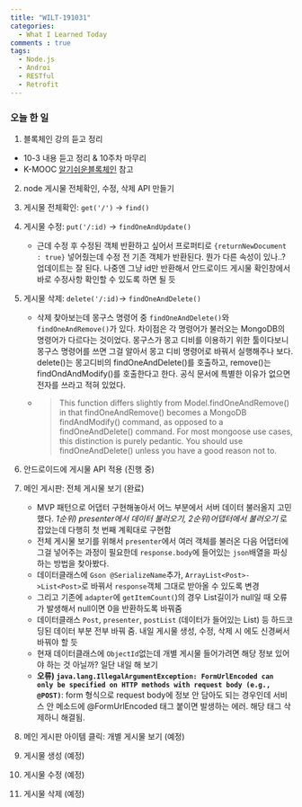 ```yaml
---
title: "WILT-191031"
categories:
  - What I Learned Today
comments : true
tags:
  - Node.js
  - Androi
  - RESTful
  - Retrofit
---
```


### 오늘 한 일

1. 블록체인 강의 듣고 정리
  - 10-3 내용 듣고 정리 & 10주차 마무리
  - K-MOOC [알기쉬운블록체인] 참고<br>

2. node 게시물 전체확인, 수정, 삭제 API 만들기
  1. 게시물 전체확인: `get('/')` -> `find()`
  2. 게시물 수정: `put('/:id)` -> `findOneAndUpdate()`
      - 근데 수정 후 수정된 객체 반환하고 싶어서 프로퍼티로 `{returnNewDocument : true}` 넣어줬는데 수정 전 기존 객체가 반환된다. 뭔가 다른 속성이 있나..? 업데이트는 잘 된다. 나중엔 그냥 id만 반환해서 안드로이드 게시물 확인창에서 바로 수정사항 확인할 수 있도록 하면 될 듯
  3. 게시물 삭제: `delete('/:id)`-> `findOneAndDelete()`
      - 삭제 찾아보는데 몽구스 명령어 중 `findOneAndDelete()`와 `findOneAndRemove()`가 있다. 차이점은 각 명령어가 불러오는 MongoDB의 명령어가 다르다는 것이었다. 몽구스가 몽고 디비를 이용하기 위한 툴이다보니 몽구스 명령어를 쓰면 그걸 알아서 몽고 디비 명령어로 바꿔서 실행해주나 보다. delete()는 몽고디비의 findOneAndDelete()를 호출하고, remove()는 findOndAndModify()를 호출한다고 한다. 공식 문서에 특별한 이유가 없으면 전자를 쓰라고 적혀 있었다.
      - > This function differs slightly from Model.findOneAndRemove() in that findOneAndRemove() becomes a MongoDB findAndModify() command, as opposed to a findOneAndDelete() command. For most mongoose use cases, this distinction is purely pedantic. You should use findOneAndDelete() unless you have a good reason not to.

3. 안드로이드에 게시물 API 적용 (진행 중)
  1. 메인 게시판: 전체 게시물 보기 (완료)
      - MVP 패턴으로 어댑터 구현해놓아서 어느 부분에서 서버 데이터 불러올지 고민했다. *1순위) presenter에서 데이터 불러오기, 2순위)어댑터에서 불러오기* 로 잡았는데 다행히 첫 번째 계획대로 구현함
      - 전체 게시물 보기를 위해서 `presenter`에서 여러 객체를 불러온 다음 어댑터에 그걸 넣어주는 과정이 필요한데 `response.body`에 들어있는 `json`배열을 파싱하는 방법을 찾아봤다.
      - 데이터클래스에 `Gson @SerializeName`추가, `ArrayList<Post>->List<Post>`로 바꿔서 `response`객체 그대로 받아올 수 있도록 변경
      - 그리고 기존에 `adapter`에 `getItemCount(`)의 경우 List길이가 null일 때 오류가 발생해서 null이면 0을 반환하도록 바꿔줌
      - 데이터클래스 `Post`, `presenter`, `postList` (데이터가 들어있는 List<Post>) 등 하드코딩된 데이터 부분 전부 바꿔 줌. 내일 게시물 생성, 수정, 삭제 시 에도 신경써서 바꿔야 할 듯
      - 현재 데이터클래스에 `ObjectId`없는데 개별 게시물 들어가려면 해당 정보 있어야 하는 것 아닐까? 일단 내일 해 보기
      - **오류) `java.lang.IllegalArgumentException: FormUrlEncoded can only be specified on HTTP methods with request body (e.g., @POST)`**: form 형식으로 request body에 정보 안 담아도 되는 경우인데 서비스 안 메소드에 @FormUrlEncoded 태그 붙이면 발생하는 에러. 해당 태그 삭제하니 해결됨.<br>
    
  2. 메인 게시판 아이템 클릭: 개별 게시물 보기 (예정)
  3. 게시물 생성 (예정)
  4. 게시물 수정 (예정)
  5. 게시물 삭제 (예정)
    





[생활코딩]: https://opentutorials.org/course/3332
[제로초]: https://www.zerocho.com/category/NodeJS/post/593a487c2ed1da0018cff95d
[알기쉬운블록체인]: http://www.kmooc.kr/courses/course-v1:SJCU+SJCU01+2019_2/course/
[gitpage.Markdown.table]: https://help.github.com/en/github/writing-on-github/organizing-information-with-tables "깃허브 도움말 참고"
[duplicate_key_error_오류참고]: https://stackoverflow.com/questions/24430220/e11000-duplicate-key-error-index-in-mongodb-mongoose "StackOverFlow: Mongoose duplicate key error"



